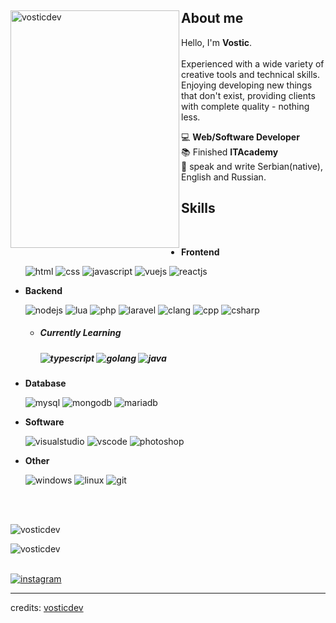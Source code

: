 <div>
<img align="left" height="380" width="270" alt="vosticdev" src="https://i.imgur.com/uou9YGC.jpeg"/>

<h2>About me</h2>
  
Hello, I'm **Vostic**.
<br><br>
Experienced with a wide variety of creative tools and technical skills.
<br>
Enjoying developing new things that don't exist, providing clients with complete quality - nothing less.

💻 **Web/Software Developer**
<br>
📚 Finished **ITAcademy**
<br>
📝 speak and write Serbian(native), English and Russian.
<br>

<h2>Skills</h2>

<br>

- **Frontend**

  <img src = "https://img.shields.io/static/v1?style=for-the-badge&message=HTML5&color=E34F26&logo=HTML5&logoColor=FFFFFF&label=" alt = "html" />
  <img src = "https://img.shields.io/static/v1?style=for-the-badge&message=CSS3&color=1572B6&logo=CSS3&logoColor=FFFFFF&label=" alt = "css" />
  <img src = "https://img.shields.io/static/v1?style=for-the-badge&message=JavaScript&color=222222&logo=JavaScript&logoColor=F7DF1E&label=" alt = "javascript" />
  <img src = "https://img.shields.io/static/v1?style=for-the-badge&message=Vue.js&color=222222&logo=Vue.js&logoColor=4FC08D&label=" alt = "vuejs" />
  <img src = "https://img.shields.io/static/v1?style=for-the-badge&message=React&color=222222&logo=React&logoColor=61DAFB&label=" alt = "reactjs" />

- **Backend**

  <img src = "https://img.shields.io/static/v1?style=for-the-badge&message=Node.js&color=339933&logo=Node.js&logoColor=FFFFFF&label=" alt = "nodejs" />
  <img src = "https://img.shields.io/static/v1?style=for-the-badge&message=Lua&color=2C2D72&logo=Lua&logoColor=FFFFFF&label=" alt = "lua" />
  <img src = "https://img.shields.io/static/v1?style=for-the-badge&message=PHP&color=777BB4&logo=PHP&logoColor=FFFFFF&label=" alt = "php" />
  <img src = "https://img.shields.io/static/v1?style=for-the-badge&message=Laravel&color=FF2D20&logo=Laravel&logoColor=FFFFFF&label=" alt = "laravel" />
  <img src = "https://img.shields.io/static/v1?style=for-the-badge&message=C&color=222222&logo=C&logoColor=A8B9CC&label=" alt = "clang" />
  <img src = "https://img.shields.io/static/v1?style=for-the-badge&message=C%2B%2B&color=00599C&logo=C%2B%2B&logoColor=FFFFFF&label=" alt = "cpp" />
  <img src = "https://img.shields.io/static/v1?style=for-the-badge&message=C+Sharp&color=239120&logo=C+Sharp&logoColor=FFFFFF&label=" alt = "csharp" />

  - <h5>Currently Learning<h5>
    <img src = "https://img.shields.io/static/v1?style=for-the-badge&message=TypeScript&color=3178C6&logo=TypeScript&logoColor=FFFFFF&label=" alt = "typescript" />
    <img src = "https://img.shields.io/badge/go-%2300ADD8.svg?style=for-the-badge&logo=go&logoColor=white" alt = "golang" />
    <img src = "https://img.shields.io/badge/java-%23ED8B00.svg?style=for-the-badge&logo=openjdk&logoColor=white" alt = "java" />

- **Database**

  <img src = "https://img.shields.io/static/v1?style=for-the-badge&message=MySQL&color=4479A1&logo=MySQL&logoColor=FFFFFF&label=" alt = "mysql" />
  <img src = "https://img.shields.io/static/v1?style=for-the-badge&message=MongoDB&color=47A248&logo=MongoDB&logoColor=FFFFFF&label=" alt = "mongodb" />
  <img src = "https://img.shields.io/static/v1?style=for-the-badge&message=MariaDB&color=003545&logo=MariaDB&logoColor=FFFFFF&label=" alt = "mariadb" />

- **Software**

  <img src = "https://img.shields.io/static/v1?style=for-the-badge&message=Visual+Studio&color=5C2D91&logo=Visual+Studio&logoColor=FFFFFF&label=" alt = "visualstudio" />
  <img src = "https://img.shields.io/static/v1?style=for-the-badge&message=Visual+Studio+Code&color=007ACC&logo=Visual+Studio+Code&logoColor=FFFFFF&label=" alt = "vscode" />
  <img src = "https://img.shields.io/static/v1?style=for-the-badge&message=Adobe+Photoshop&color=31A8FF&logo=Adobe+Photoshop&logoColor=FFFFFF&label=" alt = "photoshop" />

- **Other**

  <img src = "https://img.shields.io/static/v1?style=for-the-badge&message=Windows&color=0078D6&logo=Windows&logoColor=FFFFFF&label=" alt = "windows" />
  <img src = "https://img.shields.io/static/v1?style=for-the-badge&message=Linux&color=222222&logo=Linux&logoColor=FCC624&label=" alt = "linux" />
  <img src = "https://img.shields.io/static/v1?style=for-the-badge&message=Git&color=F05032&logo=Git&logoColor=FFFFFF&label=" alt = "git" />

</br></br>

<p><img align="center" src="https://github-readme-stats.vercel.app/api/top-langs?username=vosticdev&show_icons=true&locale=en&layout=compact&theme=radical" alt="vosticdev" /></p> 

<p><img align="left" src="https://github-readme-streak-stats.herokuapp.com/?user=vosticdev&&theme=radical" alt="vosticdev" /></p>

</br></br>

<a href="https://www.instagram.com/_vostic/"><img src="https://img.shields.io/static/v1?style=for-the-badge&message=Instagram&color=E4405F&logo=Instagram&logoColor=FFFFFF&label=" alt="instagram"></a>

</div>

------
credits: [vosticdev](https://github.com/vosticdev)
